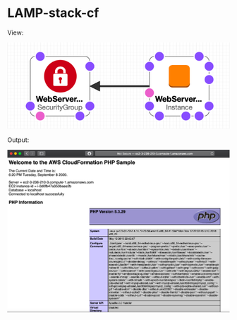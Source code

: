 # LAMP-stack-cf


View:

![Image of node](https://github.com/Jeffreyx38/LAMP-stack-cf/blob/master/Designer.png)

Output:

![Image of node](https://github.com/Jeffreyx38/LAMP-stack-cf/blob/master/Output.png)

